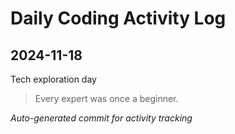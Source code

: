 # Daily Coding Activity Log

## 2024-11-18

Tech exploration day

> Every expert was once a beginner.

*Auto-generated commit for activity tracking*
